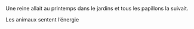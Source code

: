 Une reine allait au printemps dans le jardins et tous les papillons  la suivait.

Les animaux sentent l’énergie 